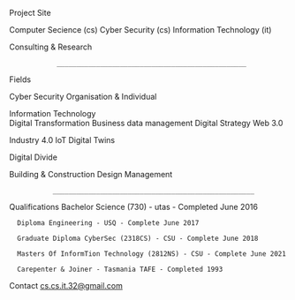 Project Site

Computer Secience (cs) Cyber Security (cs) Information Technology (it)
       
               
   Consulting & Research 

                ________________________________________________

Fields 

   Cyber Security 
        Organisation & Individual

   Information Technology  
        Digital Transformation 
        Business data management
        Digital Strategy
        Web 3.0

   Industry 4.0
        IoT
        Digital Twins

   Digital Divide
        
   Building & Construction
        Design
        Management   
        
               ___________________________________________________
               
Qualifications
      Bachelor Science (730) - utas - Completed June 2016  
      
      Diploma Engineering - USQ - Complete June 2017
      
      Graduate Diploma CyberSec (2318CS) - CSU - Complete June 2018
      
      Masters Of InformTion Technology (2812NS) - CSU - Complete June 2021
      
      Carepenter & Joiner - Tasmania TAFE - Completed 1993
    
Contact 
      cs.cs.it.32@gmail.com
